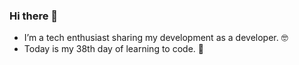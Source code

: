 ### Hi there 👋

- I’m a tech enthusiast sharing my development as a developer. 🤓
- Today is my 38th day of learning to code. 🚀 

